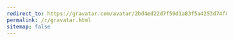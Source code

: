 ```yaml
---
redirect_to: https://gravatar.com/avatar/2bd4ed22d7f59d1a83f5a4253d74f814
permalink: /r/gravatar.html
sitemap: false
---
```

